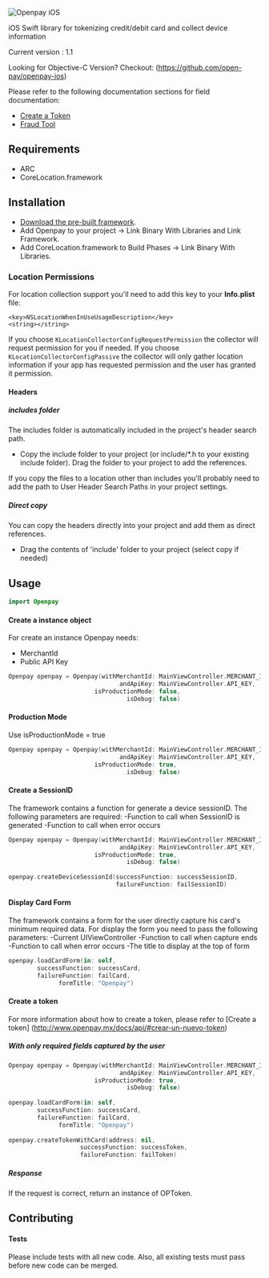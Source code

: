 ![Openpay iOS](http://www.openpay.mx/img/github/ios.jpg)

iOS Swift library for tokenizing credit/debit card and collect device information

Current version : 1.1

Looking for Objective-C Version? Checkout: (https://github.com/open-pay/openpay-ios)

Please refer to the following documentation sections for field documentation:
* [Create a Token](http://www.openpay.mx/docs/api/#crear-un-nuevo-token)
* [Fraud Tool](http://www.openpay.mx/docs/fraud-tool.html)

## Requirements

- ARC
- CoreLocation.framework

## Installation

- [Download the pre-built framework](https://github.com/open-pay/openpay-ios/releases).
- Add Openpay to your project -> Link Binary With Libraries and Link Framework.
- Add CoreLocation.framework to Build Phases -> Link Binary With Libraries.

### Location Permissions

For location collection support you'll need to add this key to your
**Info.plist** file:

``` 
<key>NSLocationWhenInUseUsageDescription</key>
<string></string>
```

If you choose `KLocationCollectorConfigRequestPermission` the collector
will request permission for you if needed. If you choose
`KLocationCollectorConfigPassive` the collector will only gather
location information if your app has requested permission and the user has granted it permission.

#### Headers

##### includes folder
The includes folder is automatically included in the project's header search path.

- Copy the include folder to your project (or include/*.h to your existing include folder). Drag the folder to your project to add the references.

If you copy the files to a location other than includes you'll probably need to add the path to User Header Search Paths in your project settings.

##### Direct copy
You can copy the headers directly into your project and add them as direct references.
- Drag the contents of 'include' folder to your project (select copy if needed)

## Usage

```swift
import Openpay
```

#### Create a instance object

For create an instance Openpay needs:
- MerchantId
- Public API Key

```swift
Openpay openpay = Openpay(withMerchantId: MainViewController.MERCHANT_ID, 
							   andApiKey: MainViewController.API_KEY, 
						isProductionMode: false, 
						         isDebug: false)
```

#### Production Mode

Use isProductionMode = true

```swift
Openpay openpay = Openpay(withMerchantId: MainViewController.MERCHANT_ID, 
							   andApiKey: MainViewController.API_KEY, 
						isProductionMode: true, 
						         isDebug: false)
```

#### Create a SessionID

The framework contains a function for generate a device sessionID. 
The following parameters are required:
-Function to call when SessionID is generated
-Function to call when error occurs

```swift
Openpay openpay = Openpay(withMerchantId: MainViewController.MERCHANT_ID, 
							   andApiKey: MainViewController.API_KEY, 
						isProductionMode: true, 
						         isDebug: false)
						         
openpay.createDeviceSessionId(successFunction: successSessionID, 
							  failureFunction: failSessionID)
```

#### Display Card Form

The framework contains a form for the user directly capture his card's minimum required data. 
For display the form you need to pass the following parameters:
-Current UIViewController
-Function to call when capture ends
-Function to call when error occurs
-The title to display at the top of form

```swift
openpay.loadCardForm(in: self, 
		successFunction: successCard, 
		failureFunction: failCard, 
			  formTitle: "Openpay")
```

#### Create a token

For more information about how to create a token, please refer to [Create a token] (http://www.openpay.mx/docs/api/#crear-un-nuevo-token) 

##### With only required fields captured by the user

```swift
Openpay openpay = Openpay(withMerchantId: MainViewController.MERCHANT_ID, 
							   andApiKey: MainViewController.API_KEY, 
						isProductionMode: true, 
						         isDebug: false)
						         
openpay.loadCardForm(in: self, 
		successFunction: successCard, 
		failureFunction: failCard, 
			  formTitle: "Openpay")
			  		         
openpay.createTokenWithCard(address: nil, 
					successFunction: successToken, 
					failureFunction: failToken)

```

##### Response

If the request is correct, return an instance of OPToken.


## Contributing


#### Tests

Please include tests with all new code. Also, all existing tests must pass before new code can be merged.
